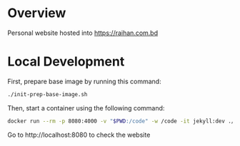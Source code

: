 # Overview

Personal website hosted into https://raihan.com.bd


# Local Development

First, prepare base image by running this command:
```bash
./init-prep-base-image.sh
```

Then, start a container using the following command:
```bash
docker run --rm -p 8080:4000 -v "$PWD:/code" -w /code -it jekyll:dev ./entrypoint.sh
```

Go to http://localhost:8080 to check the website